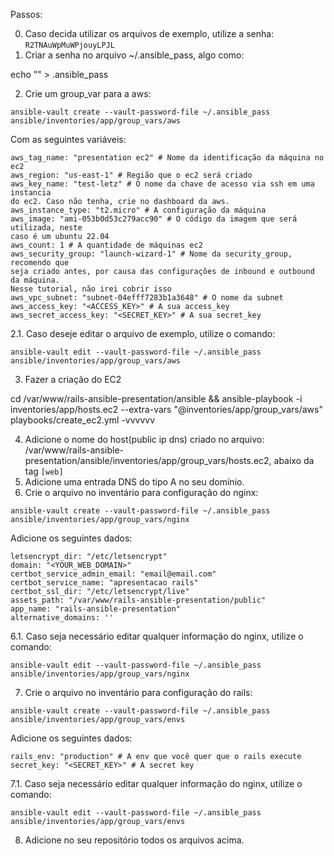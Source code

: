 Passos:

0. Caso decida utilizar os arquivos de exemplo, utilize a senha: `R2TNAuWpMuWPjouyLPJL`
1. Criar a senha no arquivo ~/.ansible_pass, algo como:

echo "<SENHA>" > .ansible_pass

2. Crie um group_var para a aws:

`ansible-vault create --vault-password-file ~/.ansible_pass ansible/inventories/app/group_vars/aws`

Com as seguintes variáveis:

```
aws_tag_name: "presentation ec2" # Nome da identificação da máquina no ec2
aws_region: "us-east-1" # Região que o ec2 será criado
aws_key_name: "test-letz" # O nome da chave de acesso via ssh em uma instancia
do ec2. Caso não tenha, crie no dashboard da aws.
aws_instance_type: "t2.micro" # A configuração da máquina
aws_image: "ami-053b0d53c279acc90" # O código da imagem que será utilizada, neste
caso é um ubuntu 22.04
aws_count: 1 # A quantidade de máquinas ec2
aws_security_group: "launch-wizard-1" # Nome da security_group, recomendo que
seja criado antes, por causa das configurações de inbound e outbound da máquina.
Nesse tutorial, não irei cobrir isso
aws_vpc_subnet: "subnet-04efff7283b1a3648" # O nome da subnet
aws_access_key: "<ACCESS_KEY>" # A sua access_key
aws_secret_access_key: "<SECRET_KEY>" # A sua secret_key
```

2.1. Caso deseje editar o arquivo de exemplo, utilize o comando:

`ansible-vault edit --vault-password-file ~/.ansible_pass ansible/inventories/app/group_vars/aws`

3. Fazer a criação do EC2

cd /var/www/rails-ansible-presentation/ansible && ansible-playbook -i inventories/app/hosts.ec2 --extra-vars "@inventories/app/group_vars/aws"   playbooks/create_ec2.yml -vvvvvv

4. Adicione o nome do host(public ip dns) criado no arquivo: /var/www/rails-ansible-presentation/ansible/inventories/app/group_vars/hosts.ec2, abaixo da tag `[web]`
5. Adicione uma entrada DNS do tipo A no seu domínio.
6. Crie o arquivo no inventário para configuração do nginx:

`ansible-vault create --vault-password-file ~/.ansible_pass ansible/inventories/app/group_vars/nginx`

Adicione os seguintes dados:

```
letsencrypt_dir: "/etc/letsencrypt"
domain: "<YOUR_WEB_DOMAIN>"
certbot_service_admin_email: "email@email.com"
certbot_service_name: "apresentacao rails"
certbot_ssl_dir: "/etc/letsencrypt/live"
assets_path: "/var/www/rails-ansible-presentation/public"
app_name: "rails-ansible-presentation"
alternative_domains: ''

```

6.1. Caso seja necessário editar qualquer informação do nginx, utilize o comando:

`ansible-vault edit --vault-password-file ~/.ansible_pass ansible/inventories/app/group_vars/nginx`

7. Crie o arquivo no inventário para configuração do rails:

`ansible-vault create --vault-password-file ~/.ansible_pass ansible/inventories/app/group_vars/envs`

Adicione os seguintes dados:

```
rails_env: "production" # A env que você quer que o rails execute
secret_key: "<SECRET_KEY>" # A secret key
```

7.1. Caso seja necessário editar qualquer informação do nginx, utilize o comando:

`ansible-vault edit --vault-password-file ~/.ansible_pass ansible/inventories/app/group_vars/envs`

8. Adicione no seu repositório todos os arquivos acima.
